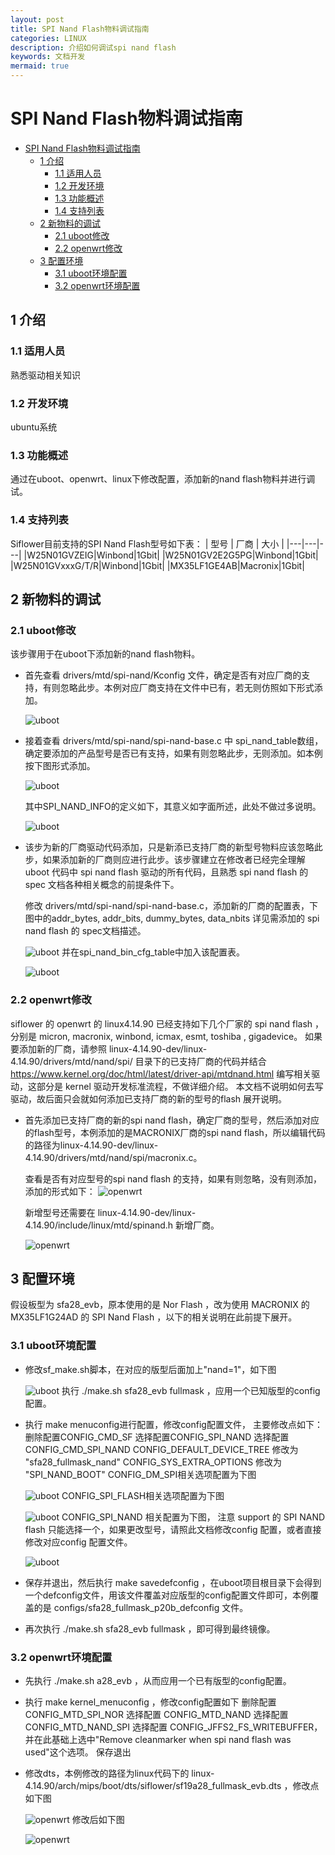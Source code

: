 ```yaml
---
layout: post
title: SPI Nand Flash物料调试指南
categories: LINUX
description: 介绍如何调试spi nand flash
keywords: 文档开发
mermaid: true
---
```


# SPI Nand Flash物料调试指南

<!-- @import "[TOC]" {cmd="toc" depthFrom=1 depthTo=6 orderedList=false} -->

<!-- code_chunk_output -->

- [SPI Nand Flash物料调试指南](#spi-nand-flash物料调试指南)
  - [1 介绍](#1-介绍)
    - [1.1 适用人员](#11-适用人员)
    - [1.2 开发环境](#12-开发环境)
    - [1.3 功能概述](#13-功能概述)
    - [1.4 支持列表](#14-支持列表)
  - [2 新物料的调试](#2-新物料的调试)
    - [2.1 uboot修改](#21-uboot修改)
    - [2.2 openwrt修改](#22-openwrt修改)
  - [3 配置环境](#3-配置环境)
    - [3.1 uboot环境配置](#31-uboot环境配置)
    - [3.2 openwrt环境配置](#32-openwrt环境配置)

<!-- /code_chunk_output -->

## 1 介绍
### 1.1 适用人员

熟悉驱动相关知识

### 1.2 开发环境

ubuntu系统

### 1.3 功能概述

通过在uboot、openwrt、linux下修改配置，添加新的nand flash物料并进行调试。

### 1.4 支持列表

Siflower目前支持的SPI Nand Flash型号如下表：
| 型号 | 厂商 | 大小 |
|---|---|---|
|W25N01GVZEIG|Winbond|1Gbit|
|W25N01GV2E2G5PG|Winbond|1Gbit|
|W25N01GVxxxG/T/R|Winbond|1Gbit|
|MX35LF1GE4AB|Macronix|1Gbit|

## 2 新物料的调试
### 2.1 uboot修改

该步骤用于在uboot下添加新的nand flash物料。
* 首先查看 drivers/mtd/spi-nand/Kconfig 文件，确定是否有对应厂商的支持，有则忽略此步。本例对应厂商支持在文件中已有，若无则仿照如下形式添加。 

  ![uboot](/assets/images/bsp/Kconfig.png)
* 接着查看 drivers/mtd/spi-nand/spi-nand-base.c 中 spi_nand_table数组，确定要添加的产品型号是否已有支持，如果有则忽略此步，无则添加。如本例按下图形式添加。
  
  ![uboot](/assets/images/bsp/nand_table.png)
  
  其中SPI_NAND_INFO的定义如下，其意义如字面所述，此处不做过多说明。

  ![uboot](/assets/images/bsp/spi_nand_info.png)
* 该步为新的⼚商驱动代码添加，只是新添已⽀持⼚商的新型号物料应该忽略此步，如果添加新的⼚商则应进⾏此步。该步骤建⽴在修改者已经完全理解 uboot 代码中 spi nand flash 驱动的所有代码，且熟悉 spi nand flash 的 spec ⽂档各种相关概念的前提条件下。

  修改 drivers/mtd/spi-nand/spi-nand-base.c，添加新的厂商的配置表，下图中的addr_bytes, addr_bits, dummy_bytes, data_nbits 详⻅需添加的 spi nand flash 的 spec⽂档描述。

  ![uboot](/assets/images/bsp/macronix-table.png)
  并在spi_nand_bin_cfg_table中加入该配置表。

  ![uboot](/assets/images/bsp/spi_nand_bind_cfg_table.png)

### 2.2 openwrt修改

siflower 的 openwrt 的 linux4.14.90 已经⽀持如下⼏个⼚家的 spi nand flash ，分别是 micron, macronix, winbond, icmax, esmt, toshiba , gigadevice。
如果要添加新的⼚商，请参照 linux-4.14.90-dev/linux-4.14.90/drivers/mtd/nand/spi/ ⽬录下的已⽀持⼚商的代码并结合 https://www.kernel.org/doc/html/latest/driver-api/mtdnand.html 编写相关驱动，这部分是 kernel 驱动开发标准流程，不做详细介绍。
本⽂档不说明如何去写驱动，故后⾯只会就如何添加已⽀持⼚商的新的型号的flash 展开说明。

* 首先添加已支持厂商的新的spi nand flash，确定厂商的型号，然后添加对应的flash型号，本例添加的是MACRONIX厂商的spi nand flash，所以编辑代码的路径为linux-4.14.90-dev/linux-4.14.90/drivers/mtd/nand/spi/macronix.c。
  
  查看是否有对应型号的spi nand flash 的支持，如果有则忽略，没有则添加，添加的形式如下：
  ![openwrt](/assets/images/bsp/macronix_spinand.png)

  新增型号还需要在 linux-4.14.90-dev/linux-4.14.90/include/linux/mtd/spinand.h 新增厂商。

  ![openwrt](/assets/images/bsp/spi-nand-manufacturers.png)

## 3 配置环境

假设板型为 sfa28_evb，原本使⽤的是 Nor Flash ，改为使⽤ MACRONIX 的MX35LF1G24AD 的 SPI Nand Flash ，以下的相关说明在此前提下展开。

### 3.1 uboot环境配置

* 修改sf_make.sh脚本，在对应的版型后面加上"nand=1"，如下图
  
  ![uboot](/assets/images/bsp/sf_make.png)
  执行 ./make.sh sfa28_evb fullmask ，应用一个已知版型的config配置。
* 执行 make menuconfig进行配置，修改config配置文件， 主要修改点如下：
  删除配置CONFIG_CMD_SF
  选择配置CONFIG_SPI_NAND
  选择配置CONFIG_CMD_SPI_NAND
  CONFIG_DEFAULT_DEVICE_TREE 修改为 "sfa28_fullmask_nand"
  CONFIG_SYS_EXTRA_OPTIONS 修改为 "SPI_NAND_BOOT"
  CONFIG_DM_SPI相关选项配置为下图

  ![uboot](/assets/images/bsp/dm_spi.png)
CONFIG_SPI_FLASH相关选项配置为下图

  ![uboot](/assets/images/bsp/spi_flash.png)
CONFIG_SPI_NAND 相关配置为下图， 注意 support 的 SPI NAND flash 只能选择⼀个，如果更改型号，请照此⽂档修改config 配置，或者直接修改对应config 配置⽂件。

  ![uboot](/assets/images/bsp/config_spi_nand.png)
* 保存并退出，然后执行 make savedefconfig ，在uboot项目根目录下会得到一个defconfig文件，用该文件覆盖对应版型的config配置文件即可，本例覆盖的是 configs/sfa28_fullmask_p20b_defconfig 文件。
* 再次执行 ./make.sh sfa28_evb fullmask ，即可得到最终镜像。
 
### 3.2 openwrt环境配置

* 先执行 ./make.sh a28_evb ，从而应用一个已有版型的config配置。
* 执行 make kernel_menuconfig ，修改config配置如下
  删除配置CONFIG_MTD_SPI_NOR
  选择配置 CONFIG_MTD_NAND
  选择配置 CONFIG_MTD_NAND_SPI
  选择配置 CONFIG_JFFS2_FS_WRITEBUFFER，并在此基础上选中"Remove cleanmarker when spi nand flash was used"这个选项。
  保存退出
* 修改dts，本例修改的路径为linux代码下的 linux-4.14.90/arch/mips/boot/dts/siflower/sf19a28_fullmask_evb.dts ，修改点如下图
  
  ![openwrt](/assets/images/bsp/dts.png)
  修改后如下图

  ![openwrt](/assets/images/bsp/dts-new.png)
